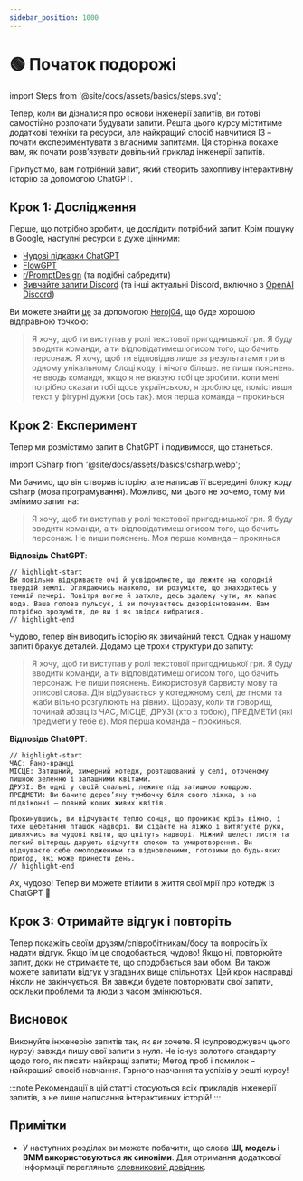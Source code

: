 ```yaml
---
sidebar_position: 1000
---
```


# 🟢 Початок подорожі


import Steps from '@site/docs/assets/basics/steps.svg';

<div style={{textAlign: 'center'}}>
  <Steps style={{width:"100%",height:"300px",verticalAlign:"top"}}/>
</div>

Тепер, коли ви дізналися про основи інженерії запитів, ви готові самостійно розпочати будувати запити. Решта цього курсу міститиме додаткові техніки та ресурси, але найкращий спосіб навчитися ІЗ – почати експериментувати з власними запитами. Ця сторінка покаже вам, як почати розв’язувати довільний приклад інженерії запитів.

Припустімо, вам потрібний запит, який створить захопливу інтерактивну історію за допомогою ChatGPT.

## Крок 1: Дослідження

Перше, що потрібно зробити, це дослідити потрібний запит. Крім пошуку в Google, наступні ресурси є дуже цінними:

- [Чудові підказки ChatGPT](https://github.com/f/awesome-chatgpt-prompts)
- [FlowGPT](https://flowgpt.com)
- [r/PromptDesign](https://www.reddit.com/r/PromptDesign/) (та подібні сабредити)
- [Вивчайте запити Discord](https://discord.gg/learn-prompting) (та інші актуальні Discord, включно з [OpenAI Discord](https://discord.gg/openai))

Ви можете знайти [це](https://prompts.chat/#act-as-a-text-based-adventure-game) за допомогою [Heroj04](https://github.com/Heroj04), що буде хорошою відправною точкою:
> Я хочу, щоб ти виступав у ролі текстової пригодницької гри. Я буду вводити команди, а ти відповідатимеш описом того, що бачить персонаж. Я хочу, щоб ти відповідав лише за результатами гри в одному унікальному блоці коду, і нічого більше. не пиши пояснень. не вводь команди, якщо я не вказую тобі це зробити. коли мені потрібно сказати тобі щось українською, я зроблю це, помістивши текст у фігурні дужки {ось так}. моя перша команда – прокинься

## Крок 2: Експеримент

Тепер ми розмістимо запит в ChatGPT і подивимося, що станеться.

import CSharp from '@site/docs/assets/basics/csharp.webp';

<div style={{textAlign: 'center'}}>
  <LazyLoadImage src={CSharp} style={{width: "750px"}} />
</div>

Ми бачимо, що він створив історію, але написав її всередині блоку коду csharp (мова програмування). Можливо, ми цього не хочемо, тому ми змінимо запит на:

> Я хочу, щоб ти виступав у ролі текстової пригодницької гри. Я буду вводити команди, а ти відповідатимеш описом того, що бачить персонаж. Не пиши пояснень. Моя перша команда – прокинься


**Відповідь ChatGPT**:
```text
// highlight-start
Ви повільно відкриваєте очі й усвідомлюєте, що лежите на холодній твердій землі. Оглядаючись навколо, ви розумієте, що знаходитесь у темній печері. Повітря вогке й затхле, десь здалеку чути, як капає вода. Ваша голова пульсує, і ви почуваєтесь дезорієнтованим. Вам потрібно зрозуміти, де ви і як звідси вибратися.
// highlight-end
```

Чудово, тепер він виводить історію як звичайний текст. Однак у нашому запиті бракує деталей. Додамо ще трохи структури до запиту:

> Я хочу, щоб ти виступав у ролі текстової пригодницької гри. Я буду вводити команди, а ти відповідатимеш описом того, що бачить персонаж. Не пиши пояснень. Використовуй барвисту мову та описові слова. Дія відбувається у котеджному селі, де гноми та жаби вільно розгулюють на рівних. Щоразу, коли ти говориш, починай абзац із ЧАС, МІСЦЕ, ДРУЗІ (хто з тобою), ПРЕДМЕТИ (які предмети у тебе є). Моя перша команда – прокинься.

**Відповідь ChatGPT**:
```text
// highlight-start
ЧАС: Рано-вранці
МІСЦЕ: Затишний, химерний котедж, розташований у селі, оточеному пишною зеленню і запашними квітами.
ДРУЗІ: Ви одні у своїй спальні, лежите під затишною ковдрою.
ПРЕДМЕТИ: Ви бачите дерев’яну тумбочку біля свого ліжка, а на підвіконні — повний кошик живих квітів.

Прокинувшись, ви відчуваєте тепло сонця, що проникає крізь вікно, і тихе щебетання пташок надворі. Ви сідаєте на ліжко і витягуєте руки, дивлячись на чудові квіти, що цвітуть надворі. Ніжний шелест листя та легкий вітерець дарують відчуття спокою та умиротворення. Ви відчуваєте себе омолодженими та відновленими, готовими до будь-яких пригод, які може принести день.
// highlight-end
```

Ах, чудово! Тепер ви можете втілити в життя свої мрії про котедж із ChatGPT 🌸


## Крок 3: Отримайте відгук і повторіть

Тепер покажіть своїм друзям/співробітникам/босу та попросіть їх надати відгук. Якщо їм це сподобається, чудово! Якщо ні, повторюйте запит, доки не отримаєте те, що сподобається вам обом. Ви також можете запитати відгук у згаданих вище спільнотах. Цей крок насправді ніколи не закінчується. Ви завжди будете повторювати свої запити, оскільки проблеми та люди з часом змінюються.

## Висновок

Виконуйте інженерію запитів так, як *ви* хочете. Я (супроводжувач цього курсу) завжди пишу свої запити з нуля. Не існує золотого стандарту щодо того, як писати найкращі запити; Метод проб і помилок – найкращий спосіб навчання. Гарного навчання та успіхів у решті курсу!

:::note
Рекомендації в цій статті стосуються всіх прикладів інженерії запитів, а не лише написання інтерактивних історій!
:::


## Примітки

- У наступних розділах ви можете побачити, що слова **ШІ, модель і ВММ використовуються як синоніми**. Для отримання додаткової інформації перегляньте [словниковий довідник](https://learnprompting.org/docs/vocabulary).